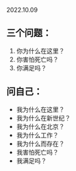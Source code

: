 2022.10.09

## 三个问题：

1. 你为什么在这里？
2. 你害怕死亡吗？
3. 你满足吗？

## 问自己：

- 我为什么在这里？
- 我为什么在新世纪？
- 我为什么在北京？
- 我为什么工作？
- 我为什么而存在？
- 我害怕死亡吗？
- 我满足吗？

